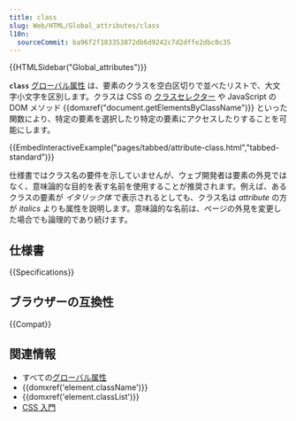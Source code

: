 ```yaml
---
title: class
slug: Web/HTML/Global_attributes/class
l10n:
  sourceCommit: ba96f2f183353872db6d9242c7d2dffe2dbc0c35
---
```


{{HTMLSidebar("Global_attributes")}}

**`class`** [グローバル属性](/ja/docs/Web/HTML/Global_attributes) は、要素のクラスを空白区切りで並べたリストで、大文字小文字を区別します。クラスは CSS の [クラスセレクター](/ja/docs/Web/CSS/Class_selectors) や JavaScript の DOM メソッド {{domxref("document.getElementsByClassName")}} といった関数により、特定の要素を選択したり特定の要素にアクセスしたりすることを可能にします。

{{EmbedInteractiveExample("pages/tabbed/attribute-class.html","tabbed-standard")}}

仕様書ではクラス名の要件を示していませんが、ウェブ開発者は要素の外見ではなく、意味論的な目的を表す名前を使用することが推奨されます。例えば、あるクラスの要素が _イタリック体_ で表示されるとしても、クラス名は _attribute_ の方が _italics_ よりも属性を説明します。意味論的な名前は、ページの外見を変更した場合でも論理的であり続けます。

## 仕様書

{{Specifications}}

## ブラウザーの互換性

{{Compat}}

## 関連情報

- すべての[グローバル属性](/ja/docs/Web/HTML/Global_attributes)
- {{domxref('element.className')}}
- {{domxref('element.classList')}}
- [CSS 入門](/ja/docs/Learn/CSS)
